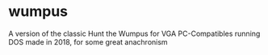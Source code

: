 # wumpus
A version of the classic Hunt the Wumpus for VGA PC-Compatibles running DOS made in 2018, for some great anachronism
